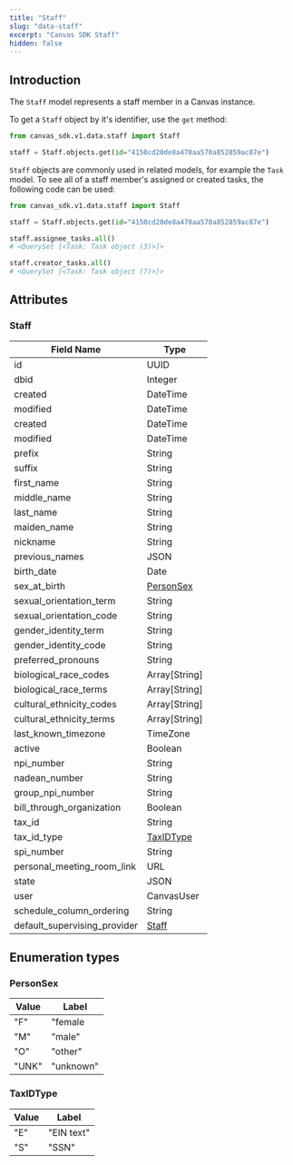 ```yaml
---
title: "Staff"
slug: "data-staff"
excerpt: "Canvas SDK Staff"
hidden: false
---
```


## Introduction

The `Staff` model represents a staff member in a Canvas instance.

To get a `Staff` object by it's identifier, use the `get` method:

```python
from canvas_sdk.v1.data.staff import Staff

staff = Staff.objects.get(id="4150cd20de8a470aa570a852859ac87e")
```

`Staff` objects are commonly used in related models, for example the `Task` model.
To see all of a staff member's assigned or created tasks, the following code can be used:

```python
from canvas_sdk.v1.data.staff import Staff

staff = Staff.objects.get(id="4150cd20de8a470aa570a852859ac87e")

staff.assignee_tasks.all()
# <QuerySet [<Task: Task object (3)>]>

staff.creator_tasks.all()
# <QuerySet [<Task: Task object (7)>]>
```

## Attributes

### Staff

| Field Name                   | Type                      |
|------------------------------|---------------------------|
| id                           | UUID                      |
| dbid                         | Integer                   |
| created                      | DateTime                  |
| modified                     | DateTime                  |
| created                      | DateTime                  |
| modified                     | DateTime                  |
| prefix                       | String                    |
| suffix                       | String                    |
| first_name                   | String                    |
| middle_name                  | String                    |
| last_name                    | String                    |
| maiden_name                  | String                    |
| nickname                     | String                    |
| previous_names               | JSON                      |
| birth_date                   | Date                      |
| sex_at_birth                 | [PersonSex](#personsex)   |
| sexual_orientation_term      | String                    |
| sexual_orientation_code      | String                    |
| gender_identity_term         | String                    |
| gender_identity_code         | String                    |
| preferred_pronouns           | String                    |
| biological_race_codes        | Array[String]             |
| biological_race_terms        | Array[String]             |
| cultural_ethnicity_codes     | Array[String]             |
| cultural_ethnicity_terms     | Array[String]             |
| last_known_timezone          | TimeZone                  |
| active                       | Boolean                   |
| npi_number                   | String                    |
| nadean_number                | String                    |
| group_npi_number             | String                    |
| bill_through_organization    | Boolean                   |
| tax_id                       | String                    |
| tax_id_type                  | [TaxIDType](#taxidtype)   |
| spi_number                   | String                    |
| personal_meeting_room_link   | URL                       |
| state                        | JSON                      |
| user                         | CanvasUser                |
| schedule_column_ordering     | String                    |
| default_supervising_provider | [Staff](/sdk/data-staff/) |

## Enumeration types

### PersonSex

| Value | Label     |
|-------|-----------|
| "F"   | "female   |
| "M"   | "male"    |
| "O"   | "other"   |
| "UNK" | "unknown" |

### TaxIDType

| Value | Label      |
|-------|------------|
| "E"   | "EIN text" |
| "S"   | "SSN"      |
